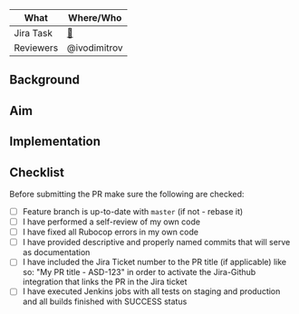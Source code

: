 | What      | Where/Who                                                                                       |
|-----------|-------------------------------------------------------------------------------------------------|
| Jira Task | [:ticket:](link) <!-- Please add the Jira issue number (XYZ-123) to the end of the PR title --> |
| Reviewers | @ivodimitrov                                                                                    |

## Background

## Aim

## Implementation

## Checklist

Before submitting the PR make sure the following are checked:

* [ ] Feature branch is up-to-date with `master` (if not - rebase it)
* [ ] I have performed a self-review of my own code
* [ ] I have fixed all Rubocop errors in my own code
* [ ] I have provided descriptive and properly named commits that will serve as documentation
* [ ] I have included the Jira Ticket number to the PR title (if applicable) like so: "My PR title - ASD-123"
  in order to activate the Jira-Github integration that links the PR in the Jira ticket
* [ ] I have executed Jenkins jobs with all tests on staging and production and all builds finished
  with SUCCESS status

<!--

## Guidance

Add "x" in every checklist box above to make the checklist widget visualise the item as marked.
No spaces around the "x"

## Notes

## Screenshots
<details>
<summary>Click to expand!</summary>

<img src="paste link here" height="400" width="800">
</details>

## Background

Provide enough information for people to have context for your changes. What problems the code is solving now,
how it works on a business level, why have we picked this solution historically, etc.

## Aim

Provide a short summary of the changes. Try to include answers to the **Why?** questions, e.g. **Why are we introducing this change?**, **Why now?**, etc.

## Implementation

Explain why things are done the way they are in this PR. Highlight the most important and/or controversial design decisions you have taken.
**Why it's implemented the way it is? What alternative implementations have you considered and why you chose this one?**

The description is a good place to include questions that came up during development like **Is this name the best one?**,
*Could approach B be more applicable in this case?*, etc.

This is also a good place to talk about performance and security considerations if any.

-->